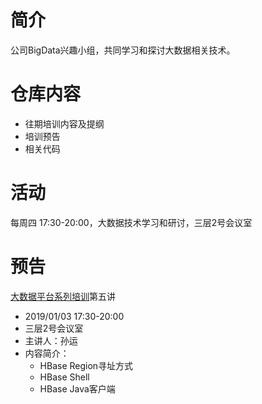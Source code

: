 # 简介
公司BigData兴趣小组，共同学习和探讨大数据相关技术。
# 仓库内容
- 往期培训内容及提纲
- 培训预告
- 相关代码
# 活动
每周四 17:30-20:00，大数据技术学习和研讨，三层2号会议室
# 预告
[大数据平台系列培训](https://github.com/guomxin/SIGBigData/blob/master/大数据平台系列培训.md)第五讲 
- 2019/01/03 17:30-20:00
- 三层2号会议室
- 主讲人：孙运
- 内容简介：
  - HBase Region寻址方式
  - HBase Shell
  - HBase Java客户端
